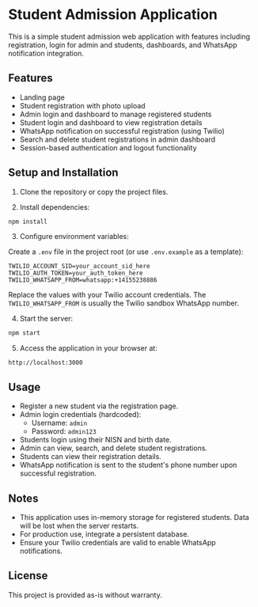 # Student Admission Application

This is a simple student admission web application with features including registration, login for admin and students, dashboards, and WhatsApp notification integration.

## Features

- Landing page
- Student registration with photo upload
- Admin login and dashboard to manage registered students
- Student login and dashboard to view registration details
- WhatsApp notification on successful registration (using Twilio)
- Search and delete student registrations in admin dashboard
- Session-based authentication and logout functionality

## Setup and Installation

1. Clone the repository or copy the project files.

2. Install dependencies:

```bash
npm install
```

3. Configure environment variables:

Create a `.env` file in the project root (or use `.env.example` as a template):

```
TWILIO_ACCOUNT_SID=your_account_sid_here
TWILIO_AUTH_TOKEN=your_auth_token_here
TWILIO_WHATSAPP_FROM=whatsapp:+14155238886
```

Replace the values with your Twilio account credentials. The `TWILIO_WHATSAPP_FROM` is usually the Twilio sandbox WhatsApp number.

4. Start the server:

```bash
npm start
```

5. Access the application in your browser at:

```
http://localhost:3000
```

## Usage

- Register a new student via the registration page.
- Admin login credentials (hardcoded):
  - Username: `admin`
  - Password: `admin123`
- Students login using their NISN and birth date.
- Admin can view, search, and delete student registrations.
- Students can view their registration details.
- WhatsApp notification is sent to the student's phone number upon successful registration.

## Notes

- This application uses in-memory storage for registered students. Data will be lost when the server restarts.
- For production use, integrate a persistent database.
- Ensure your Twilio credentials are valid to enable WhatsApp notifications.

## License

This project is provided as-is without warranty.
